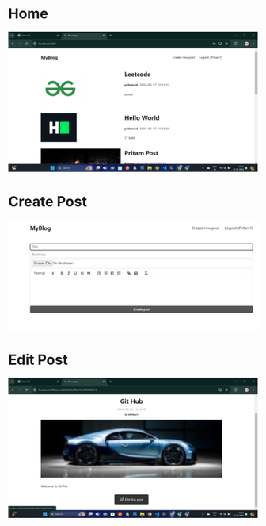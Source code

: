 # Home
![alt text](image.png)


# Create Post
![alt text](image-1.png)


# Edit Post
![alt text](image-2.png)

